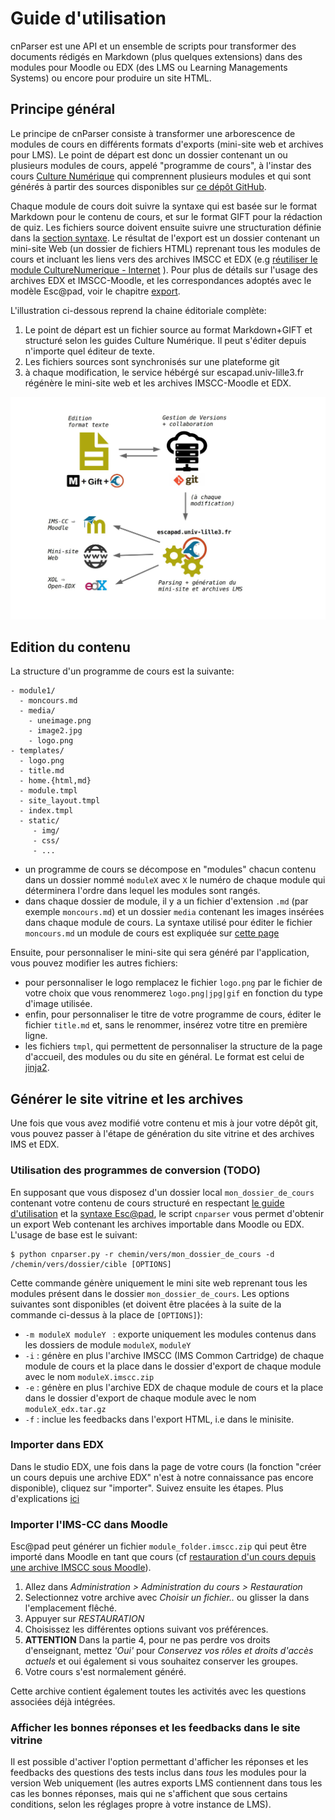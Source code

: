 Guide d'utilisation
====================


cnParser est une API et un ensemble de scripts pour transformer des documents rédigés en Markdown (plus quelques extensions) dans des modules pour Moodle ou EDX (des LMS ou Learning Managements Systems) ou encore pour produire un site HTML. 

## Principe général

Le principe de cnParser  consiste à transformer une arborescence de modules de cours en différents formats d'exports (mini-site web et archives pour LMS). Le point de départ est donc un dossier contenant un ou plusieurs modules de cours, appelé "programme de cours", à l'instar des cours [Culture Numérique](https://culturenumerique.univ-lille3.fr/) qui comprennent plusieurs modules et qui sont générés à partir des sources disponibles sur [ce dépôt GitHub](https://github.com/CultureNumerique/cn_modules).

Chaque module de cours doit suivre la syntaxe qui est basée sur le format Markdown pour le contenu de cours, et sur le format GIFT pour la rédaction de quiz. Les fichiers source doivent ensuite suivre une structuration définie dans la [section syntaxe](syntaxe.html). Le résultat de l'export est un dossier contenant un mini-site Web (un dossier de fichiers HTML) reprenant tous les modules de cours et incluant les liens vers des archives IMSCC et EDX (e.g [réutiliser le module CultureNumerique - Internet](https://culturenumerique.univ-lille3.fr/module1.html#sec_A) ). Pour plus de détails sur l'usage des archives EDX et IMSCC-Moodle, et les correspondances adoptés avec le modèle Esc@pad, voir le chapitre  [export](export.html).

L'illustration ci-dessous reprend la chaine éditoriale complète:

1. Le point de départ est un fichier source au format Markdown+GIFT et structuré selon les guides Culture Numérique. Il peut s'éditer depuis n'importe quel éditeur de texte.
2. Les fichiers sources sont synchronisés sur une plateforme git
3. à chaque modification, le service hébérgé sur escapad.univ-lille3.fr régénère le mini-site web et les archives IMSCC-Moodle et EDX.

![workflow](media/cn_workflow.jpg)

## Edition du contenu

La structure d'un programme de cours est la suivante:


    - module1/
	  - moncours.md
	  - media/
		- uneimage.png
		- image2.jpg
		- logo.png 
	- templates/
      - logo.png
      - title.md
	  - home.{html,md}
	  - module.tmpl
	  - site_layout.tmpl
	  - index.tmpl
	  - static/
	     - img/
		 - css/
		 - ...
	 

- un programme de cours se décompose en "modules" chacun contenu dans un dossier nommé `moduleX` avec `X` le numéro de chaque module qui déterminera l'ordre dans lequel les modules sont rangés.
- dans chaque dossier de module, il y a un fichier d'extension `.md` (par exemple `moncours.md`) et un dossier `media` contenant les images insérées dans chaque module de cours. La syntaxe utilisé pour éditer le fichier `moncours.md` un module de cours est expliquée sur [cette page](syntaxe.html)

Ensuite, pour personnaliser le mini-site qui sera généré par l'application, vous pouvez modifier les autres fichiers:

- pour personnaliser le logo remplacez le fichier `logo.png` par le fichier de votre choix que vous renommerez `logo.png|jpg|gif` en fonction du type d'image utilisée.
- enfin, pour personnaliser le titre de votre programme de cours, éditer le fichier `title.md` et, sans le renommer, insérez votre titre en première ligne.
- les fichiers `tmpl`, qui permettent de personnaliser la structure de la page d'accueil, des modules ou du site en général. Le format est celui de [jinja2](http://jinja.pocoo.org/).


## Générer le site vitrine et les archives

Une fois que vous avez modifié votre contenu et mis à jour votre dépôt git, vous pouvez passer à l'étape de génération du site vitrine et des archives IMS et EDX.

### Utilisation des programmes de conversion (TODO)

En supposant que vous disposez d'un dossier local `mon_dossier_de_cours` contenant votre contenu de cours structuré en respectant [le guide d'utilisation](usage.html) et la [syntaxe Esc@pad](syntaxe.html),  le script `cnparser` vous permet d'obtenir un export Web contenant les archives importable dans Moodle ou EDX. L'usage de base est le suivant:

```
$ python cnparser.py -r chemin/vers/mon_dossier_de_cours -d /chemin/vers/dossier/cible [OPTIONS]
```

Cette commande génère uniquement le mini site web reprenant tous les modules présent dans le dossier `mon_dossier_de_cours`. Les options suivantes sont disponibles (et doivent être placées à la suite de la commande ci-dessus à la place de `[OPTIONS]`):

- `-m moduleX moduleY ` : exporte uniquement les modules contenus dans les dossiers de module `moduleX`, `moduleY`
- `-i` : génère en plus l'archive IMSCC (IMS Common Cartridge) de chaque module de cours et la place dans le dossier d'export de chaque module avec le nom `moduleX.imscc.zip`
- `-e` : génère en plus l'archive EDX de chaque module de cours et la place dans le dossier d'export de chaque module avec le nom `moduleX_edx.tar.gz`
- `-f` : inclue les feedbacks dans l'export HTML, i.e dans le minisite.


### Importer dans EDX

Dans le studio EDX, une fois dans la page de votre cours (la fonction "créer un cours
depuis une archive EDX" n'est à notre connaissance pas encore disponible), cliquez sur "importer".
Suivez ensuite les étapes. Plus d'explications [ici](http://edx.readthedocs.io/projects/edx-partner-course-staff/en/latest/releasing_course/export_import_course.html)


### Importer l'IMS-CC dans Moodle

Esc@pad peut générer un fichier `module_folder.imscc.zip` qui peut
être importé dans Moodle en tant que cours (cf [restauration d'un cours
depuis une archive IMSCC sous Moodle](https://docs.moodle.org/28/en/IMS_Common_Cartridge_import_and_export)).

1. Allez dans *Administration > Administration du cours > Restauration*
2. Selectionnez votre archive avec *Choisir un fichier..* ou glisser la dans l'emplacement flêché.
3. Appuyer sur *RESTAURATION*
4. Choisissez les différentes options suivant vos préférences.
5. **ATTENTION** Dans la partie 4, pour ne pas perdre vos droits d'enseignant, mettez *'Oui'* pour *Conservez vos rôles et droits d'accès actuels* et oui également si vous souhaitez conserver les groupes.
6. Votre cours s'est normalement généré.

Cette archive contient également toutes les activités avec les questions
associées déjà intégrées.


### Afficher les bonnes réponses et les feedbacks dans le site vitrine

Il est possible d'activer l'option permettant d'afficher les réponses et les feedbacks des questions des tests inclus dans *tous* les modules pour la version Web uniquement (les autres exports LMS contiennent dans tous les cas les bonnes réponses, mais qui ne s'affichent que sous certains conditions, selon les réglages propre à votre instance de LMS).

